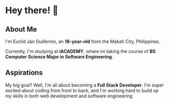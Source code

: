 # Hey there! 👋
## About Me

 I'm Euclid Jan Guillermo, an **18-year-old** from the Makati City, Philippines.

 Currently, I'm studying at **iACADEMY**, where im taking the course of **BS Computer Science Major in Software Engineering**. 

## Aspirations

My big goal? Well, I'm all about becoming a **Full Stack Developer**. I'm super excited about coding from front to back, and I'm working hard to build up my skills in both web development and software engineering

